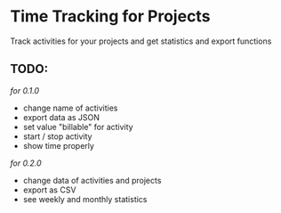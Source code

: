 # Time Tracking for Projects

Track activities for your projects and get statistics and export functions

## TODO:

*for 0.1.0*

* change name of activities
* export data as JSON
* set value "billable" for activity
* start / stop activity
* show time properly

*for 0.2.0*

* change data of activities and projects
* export as CSV
* see weekly and monthly statistics